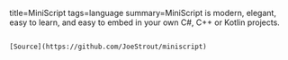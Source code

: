 title=MiniScript
tags=language
summary=MiniScript is modern, elegant, easy to learn, and easy to embed in your own C#, C++ or Kotlin projects.
~~~~~~

[Source](https://github.com/JoeStrout/miniscript)

